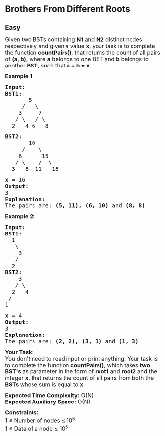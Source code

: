 # Brothers From Different Roots
## Easy
<div class="problems_problem_content__Xm_eO"><p><span style="font-size: 18px;">Given two BSTs containing <strong>N1</strong>&nbsp;and <strong>N2</strong>&nbsp;distinct nodes respectively and given a value&nbsp;<strong>x</strong>, your task is to complete the function <strong>countPairs()</strong>, that returns the count of all pairs of <strong>(a, b),</strong> where <strong>a</strong> belongs to one BST and <strong>b</strong> belongs to another <strong>BST</strong>, such that <strong>a + b = x</strong>.</span></p>
<p><span style="font-size: 18px;"><strong>Example 1:</strong></span></p>
<pre><span style="font-size: 18px;"><strong>Input:</strong>
<strong>BST1:</strong>
&nbsp;      5
     /   \
&nbsp;   3     7
&nbsp;  / \   / \
  2   4 6   8
</span></pre>
<pre><span style="font-size: 18px;"><strong>BST2:</strong>
&nbsp;      10
&nbsp;    /    \
&nbsp;   6      15
&nbsp;  / \    /  \
&nbsp; 3   8  11   18
</span></pre>
<pre><span style="font-size: 18px;"><strong>x</strong> = 16
<strong>Output:
</strong>3
<strong>Explanation:
</strong>The pairs are: <strong>(5, 11), (6, 10)</strong> and <strong>(8, 8)</strong></span>
</pre>
<p><span style="font-size: 18px;"><strong>Example 2:</strong></span></p>
<pre><span style="font-size: 18px;"><strong>Input:
BST1:</strong>
  1
   \
    3
   /
  2
<strong>BST2:
&nbsp;   </strong>3
&nbsp;  / \
&nbsp; 2   4
 /     
1
</span></pre>
<pre><span style="font-size: 18px;"><strong>x</strong> = 4
<strong>Output:
</strong>3
<strong>Explanation:</strong>
The pairs are: <strong>(2, 2), (3, 1)</strong> and <strong>(1, 3)</strong>
</span></pre>
<p><span style="font-size: 18px;"><strong>Your Task:</strong><br>You don't need to read input or print anything. Your task is to complete the function <strong>countPairs()</strong>, which takes <strong>two BST's </strong>as parameter in the form of <strong>root1</strong> and <strong>root2</strong> and the integer <strong>x</strong>,&nbsp;that returns the&nbsp;count of all pairs from both the <strong>BSTs </strong>whose sum is equal to&nbsp;<strong>x</strong>.</span></p>
<p><span style="font-size: 18px;"><strong>Expected Time Complexity:</strong> O(N)<br><strong>Expected Auxiliary Space:</strong> O(N)</span></p>
<p><span style="font-size: 18px;"><strong>Constraints:</strong><br>1 ≤ Number of nodes ≤ 10<sup>5</sup><br>1 ≤ Data of a node ≤ 10<sup>6</sup></span></p></div>